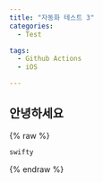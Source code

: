 ```yaml
---
title: "자동화 테스트 3"
categories:
  - Test

tags:
  - Github Actions
  - iOS

---
```



## 안녕하세요



{% raw %}
```swift
swifty
```
{% endraw %}


